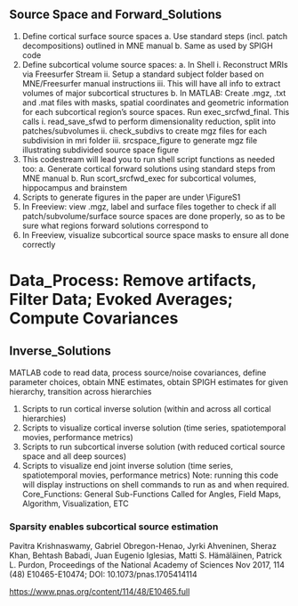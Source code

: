 ## Source Space and Forward_Solutions
1. Define cortical surface source spaces
a. Use standard steps (incl. patch decompositions) outlined in MNE manual 
b. Same as used by SPIGH code 
2. Define subcortical volume source spaces: 
a. In Shell
i. Reconstruct MRIs via Freesurfer Stream
ii. Setup a standard subject folder based on MNE/Freesurfer manual instructions
iii. This will have all info to extract volumes of major subcortical structures
b. In MATLAB: Create .mgz, .txt and .mat files with masks, spatial coordinates and geometric information for each subcortical region’s source spaces. Run exec_srcfwd_final. This calls
i. read_save_sfwd to perform dimensionality reduction, split into patches/subvolumes
ii. check_subdivs to create mgz files for each subdivision in mri folder
iii. srcspace_figure to generate mgz file illustrating subdivided source space figure
3. This codestream will lead you to run shell script functions as needed too:
a. Generate cortical forward solutions using standard steps from MNE manual
b. Run scort_srcfwd_exec for subcortical volumes, hippocampus and brainstem
4. Scripts to generate figures in the paper are under \FigureS1
5. In Freeview: view .mgz, label and surface files together to check if all patch/subvolume/surface source spaces are done properly, so as to be sure what regions forward solutions correspond to
6. In Freeview, visualize subcortical source space masks to ensure all done correctly

# Data_Process: Remove artifacts, Filter Data; Evoked Averages; Compute Covariances
## Inverse_Solutions
MATLAB code to read data, process source/noise covariances, define parameter choices, obtain MNE estimates, obtain SPIGH estimates for given hierarchy, transition across hierarchies
1. Scripts to run cortical inverse solution (within and across all cortical hierarchies)
2. Scripts to visualize cortical inverse solution (time series, spatiotemporal movies, performance metrics)
3. Scripts to run subcortical inverse solution (with reduced cortical source space and all deep sources)
4. Scripts to visualize end joint inverse solution (time series, spatiotemporal movies, performance metrics)
Note: running this code will display instructions on shell commands to run as and when required. 
Core_Functions: General Sub-Functions Called for Angles, Field Maps, Algorithm, Visualization, ETC


### Sparsity enables subcortical source estimation
Pavitra Krishnaswamy, Gabriel Obregon-Henao, Jyrki Ahveninen, Sheraz Khan, Behtash Babadi, Juan Eugenio Iglesias, Matti S. Hämäläinen, Patrick L. Purdon, Proceedings of the National Academy of Sciences Nov 2017, 114 (48) E10465-E10474; DOI: 10.1073/pnas.1705414114

https://www.pnas.org/content/114/48/E10465.full
